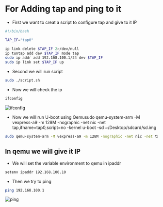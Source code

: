 # For Adding tap and ping to it

- First we want to creat a script to configure tap and give to it IP
```bash
#!/bin/bash

TAP_IF="tap0"

ip link delete $TAP_IF 2>/dev/null
ip tuntap add dev $TAP_IF mode tap
sudo ip addr add 192.168.100.1/24 dev $TAP_IF
sudo ip link set $TAP_IF up
```
- Second we will run script 
```bash
sudo ./script.sh
```
- Now we will check the ip
```bash
ifconfig
```
![ifconfig](https://github.com/user-attachments/assets/1e0c1bd8-09e3-4edb-850c-c946d892813c)


- Now we will run U-boot using Qemusudo qemu-system-arm -M vexpress-a9 -m 128M -nographic -net nic -net tap,ifname=tap0,script=no -kernel u-boot -sd ~/Desktop/sdcard/sd.img

```bash
sudo qemu-system-arm -M vexpress-a9 -m 128M -nographic -net nic -net tap,ifname=tap0,script=no -kernel u-boot -sd ~/Desktop/sdcard/sd.img
```

## In qemu we will give it IP

- We will set the variable environment to qemu in ipaddr
```bash
setenv ipaddr 192.168.100.10
```
- Then we try to ping
```bash
ping 192.168.100.1
```
![ping](https://github.com/user-attachments/assets/149d8101-4913-41af-ae0b-480ff95e98b1)
